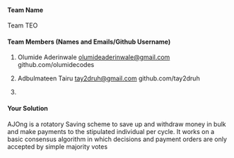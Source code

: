 #### Team Name
Team TEO

#### Team Members (Names and Emails/Github Username)
1. Olumide Aderinwale
    olumideaderinwale@gmail.com
    github.com/olumidecodes

2. Adbulmateen Tairu
    tay2druh@gmail.com
    github.com/tay2druh

3. 

#### Your Solution

AJOng is a rotatory Saving scheme to save up and withdraw money in bulk and make payments to the stipulated individual per cycle. It works on a basic consensus algorithm in which decisions and payment orders are only accepted by simple majority votes